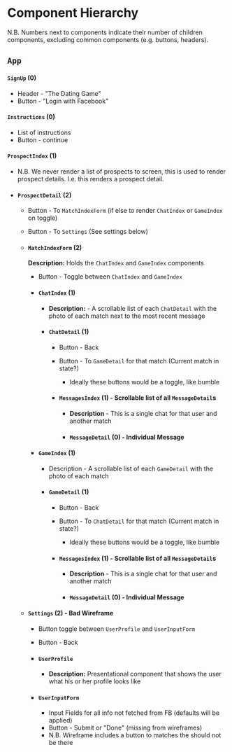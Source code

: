 # Component Hierarchy
N.B. Numbers next to components indicate their number of children components, excluding common components (e.g. buttons, headers).

## `App`

#### `SignUp` (0)
  + Header - "The Dating Game"
  + Button - "Login with Facebook"

#### `Instructions` (0)
  + List of instructions
  + Button - continue

#### `ProspectIndex` (1)
  + N.B. We never render a list of prospects to screen, this is used to render prospect details. I.e. this renders a prospect detail.

  + #### `ProspectDetail` (2)
    + Button - To `MatchIndexForm` (if else to render `ChatIndex` or `GameIndex` on toggle)
    + Button - To `Settings` (See settings below)

    + #### `MatchIndexForm` (2)
      **Description:** Holds the `ChatIndex` and `GameIndex` components
      + Button - Toggle between `ChatIndex` and `GameIndex`

      + #### `ChatIndex` (1)
        + **Description:** - A scrollable list of each `ChatDetail` with the photo of each match next to the most recent message

        + #### `ChatDetail` (1)
          + Button - Back
          + Button - To `GameDetail` for that match (Current match in state?)
            + Ideally these buttons would be a toggle, like bumble

          + #### `MessagesIndex` (1) - Scrollable list of all `MessageDetail`s
            + **Description** - This is a single chat for that user and another match

            + #### `MessageDetail` (0) - Individual Message

      + #### `GameIndex` (1)
        + Description - A scrollable list of each `GameDetail` with the photo of each match

        + #### `GameDetail` (1)
          + Button - Back
          + Button - To `ChatDetail`  for that match (Current match in state?)
            + Ideally these buttons would be a toggle, like bumble

          + #### `MessagesIndex` (1) - Scrollable list of all `MessageDetail`s
            + **Description** - This is a single chat for that user and another match

            + #### `MessageDetail` (0) - Individual Message

    + #### `Settings` (2) - Bad Wireframe
      + Button toggle between `UserProfile` and `UserInputForm`
      + Button - Back

      + #### `UserProfile`
        + **Description:** Presentational component that shows the user what his or her profile looks like

      + #### `UserInputForm`
        + Input Fields for all info not fetched from FB (defaults will be applied)
        + Button - Submit or "Done" (missing from wireframes)
        + N.B. Wireframe includes a button to matches the should not be there
